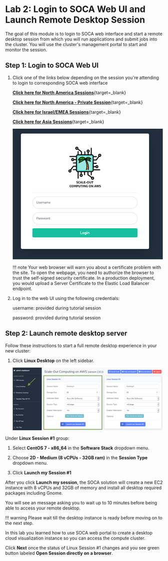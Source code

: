 # Lab 2: Login to SOCA Web UI and Launch Remote Desktop Session

The goal of this module is to login to SOCA web interface and start a remote desktop session from which you will run applications and submit jobs into the cluster. You will use the cluster's management portal to start and monitor the session.

## Step 1: Login to SOCA Web UI

1. Click one of the links below depending on the session you're attending to login to corresponding SOCA web interface

    [**Click here for North America Sessions**](https://soca-tko260-viewer-1219550143.us-west-2.elb.amazonaws.com/login){target=_blank}

    [**Click here for North America - Private Session**](https://soca-vcs-viewer-1127745173.us-east-1.elb.amazonaws.com/login){target=_blank}

    [**Click here for Israel/EMEA Sessions**](https://soca-261-frankfurt-viewer-601308495.eu-central-1.elb.amazonaws.com/login){target=_blank}

    [**Click here for Asia Sessions**](http://soca-workshop-viewer-1241784048.ap-southeast-1.elb.amazonaws.com/login){target=_blank}
    
    ![SOCA Web UI](../imgs/soca-console-login.png)


    !!! note 
        Your web browser will warn you about a certificate problem with the site.  To open the webpage, you need to authorize the browser to trust the self-signed security certificate.  In a production deployment, you would upload a Server Certificate to the Elastic Load Balancer endpoint.

1. Log in to the web UI using the following credentials:

    username: provided during tutorial session

    password: provided during tutorial session

## Step 2: Launch remote desktop server

Follow these instructions to start a full remote desktop experience in your new cluster:

1. Click **Linux Desktop** on the left sidebar.

    ![Graphical Access](../imgs/access-2.png)

Under **Linux Session #1** group:

1. Select  **CentOS 7 - x86_64** in the **Software Stack** dropdown menu.

1. Choose **2D - Medium (8 vCPUs - 32GB ram)** in the **Session Type** dropdown menu.

1. Click **Launch my Session #1**

After you click **Launch my session**, the SOCA solution will create a new EC2 instance with 8 vCPUs and 32GB of memory and install all desktop required packages including Gnome. 

You will see an message asking you to wait up to 10 minutes before being able to access your remote desktop.

!!! warning
    Please wait till the desktop instance is ready before moving on to the next step.

In this lab you learned how to use SOCA web portal to create a desktop cloud visualization instance so you can access the compute cluster. 

Click **Next** once the status of Linux Session #1 changes and you see green button labeled **Open Session directly on a browser**.
